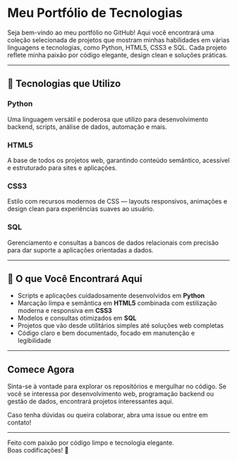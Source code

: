 # Meu Portfólio de Tecnologias

Seja bem-vindo ao meu portfólio no GitHub! Aqui você encontrará uma coleção selecionada de projetos que mostram minhas habilidades em várias linguagens e tecnologias, como Python, HTML5, CSS3 e SQL. Cada projeto reflete minha paixão por código elegante, design clean e soluções práticas.

---

## 🚀 Tecnologias que Utilizo

### Python  
Uma linguagem versátil e poderosa que utilizo para desenvolvimento backend, scripts, análise de dados, automação e mais.

### HTML5  
A base de todos os projetos web, garantindo conteúdo semântico, acessível e estruturado para sites e aplicações.

### CSS3  
Estilo com recursos modernos de CSS — layouts responsivos, animações e design clean para experiências suaves ao usuário.

### SQL  
Gerenciamento e consultas a bancos de dados relacionais com precisão para dar suporte a aplicações orientadas a dados.

---

## 🎯 O que Você Encontrará Aqui

- Scripts e aplicações cuidadosamente desenvolvidos em **Python**  
- Marcação limpa e semântica em **HTML5** combinada com estilização moderna e responsiva em **CSS3**  
- Modelos e consultas otimizados em **SQL**  
- Projetos que vão desde utilitários simples até soluções web completas  
- Código claro e bem documentado, focado em manutenção e legibilidade  

---

## Comece Agora

Sinta-se à vontade para explorar os repositórios e mergulhar no código. Se você se interessa por desenvolvimento web, programação backend ou gestão de dados, encontrará projetos interessantes aqui. 

Caso tenha dúvidas ou queira colaborar, abra uma issue ou entre em contato!

---

Feito com paixão por código limpo e tecnologia elegante.  
Boas codificações! 🚀
